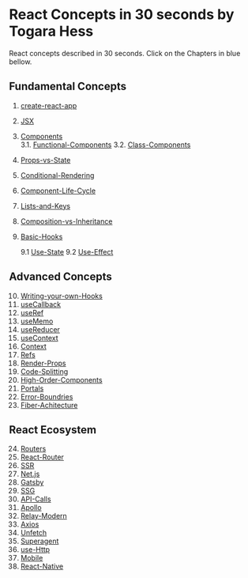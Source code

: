 # React Concepts in 30 seconds by Togara Hess

React concepts described in 30 seconds.
Click on the Chapters in blue bellow.

## Fundamental Concepts

1.  [create-react-app](create-react-app.md)
2.  [JSX](JSX.md)
3.  [Components](Components.md)  
    3.1. [Functional-Components](components-functional-components.md)
    3.2. [Class-Components](components-class-components.md)
4.  [Props-vs-State](Props-vs-State.md)
5.  [Conditional-Rendering](Conditional-Rendering.md)
6.  [Component-Life-Cycle](Component-Life-Cycle.md)
7.  [Lists-and-Keys](Lists-and-Keys.md)
8.  [Composition-vs-Inheritance](Composition-vs-Inheritance.md)
9.  [Basic-Hooks](Basic-Hooks.md)

    9.1 [ Use-State](Basic-Hooks-Use-State.md)
    9.2 [Use-Effect](Basic-Hooks-Use-Effect.md)

## Advanced Concepts

10. [Writing-your-own-Hooks](Writing-your-own-Hooks.md)
11. [useCallback](useCallback.md)
12. [useRef](useRef.md)
13. [useMemo](useMemo.md)
14. [useReducer](useReducer.md)
15. [useContext](useContext.md)
16. [Context](Context.md)
17. [Refs](Refs.md)
18. [Render-Props](Render-Props.md)
19. [Code-Splitting](Code-Splitting.md)
20. [High-Order-Components](High-Order-Components.md)
21. [Portals](Portals.md)
22. [Error-Boundries](Error-Boundries.md)
23. [Fiber-Achitecture](Fiber-Achitecture.md)

## React Ecosystem

24. [Routers](Routers.md)
25. [React-Router](React-Router.md)
26. [SSR](SSR.md)
27. [Net.js](Net.js.md)
28. [Gatsby](Gatsby.md)
29. [SSG](SSG.md)
30. [API-Calls](API-Calls.md)
31. [Apollo](Apollo.md)
32. [Relay-Modern](Relay-Modern.md)
33. [Axios](Axios.md)
34. [Unfetch](Unfetch.md)
35. [Superagent](Superagent.md)
36. [use-Http](use-Http.md)
37. [Mobile](Mobile.md)
38. [React-Native](React-Native.md)
